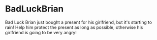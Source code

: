 BadLuckBrian
============
Bad Luck Brian just bought a present for his girlfriend, but it's starting to rain! Help him protect the present as long as possible, otherwise his girlfriend is going to be very angry!